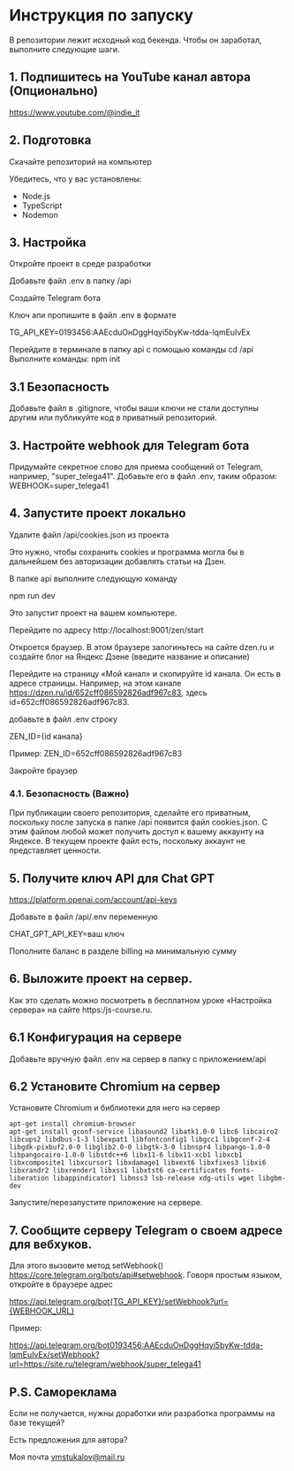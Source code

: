 # Инструкция по запуску

В репозитории лежит исходный код бекенда. Чтобы он заработал, выполните следующие шаги.

## 1. Подпишитесь на YouTube канал автора (Опционально)

https://www.youtube.com/@indie_it

## 2. Подготовка

Скачайте репозиторий на компьютер

Убедитесь, что у вас установлены:
- Node.js
- TypeScript
- Nodemon

## 3. Настройка

Откройте проект в среде разработки

Добавьте файл .env в папку /api

Создайте Telegram бота

Ключ апи пропишите в файл .env в формате

TG_API_KEY=0193456:AAEсduOнDggHqyi5byKw-tdda-lqmEuIvEx

Перейдите в терминале в папку api с помощью команды 
cd /api
Выполните команды:
npm init

## 3.1 Безопасность

Добавьте файл в .gitignore, чтобы ваши ключи не стали доступны другим или публикуйте код в приватный репозиторий.

## 3. Настройте webhook для Telegram бота

Придумайте секретное слово для приема сообщений от Telegram, например, "super_telega41". Добавьте его в файл .env, таким образом:
WEBHOOK=super_telega41

## 4. Запустите проект локально

Удалите файл /api/cookies.json из проекта

Это нужно, чтобы сохранить cookies и программа могла бы в дальнейшем без авторизации добавлять статьи на Дзен.

В папке api выполните следующую команду 

npm run dev

Это запустит проект на вашем компьютере.

Перейдите по адресу http://localhost:9001/zen/start

Откроется браузер. В этом браузере залогиньтесь на сайте dzen.ru и создайте блог на Яндекс Дзене (введите название и описание)

Перейдите на страницу «Мой канал» и скопируйте id канала. Он есть в адресе страницы. Например, на этом канале https://dzen.ru/id/652cff086592826adf967c83, здесь id=652cff086592826adf967c83.

добавьте в файл .env строку

ZEN_ID={id канала}

Пример:
ZEN_ID=652cff086592826adf967c83

Закройте браузер

### 4.1. Безопасность (Важно)

При публикации своего репозитория, сделайте его приватным, поскольку после запуска в папке /api появится файл cookies.json. С этим файлом любой может получить доступ к вашему аккаунту на Яндексе. В текущем проекте файл есть, поскольку аккаунт не представляет ценности.  

## 5. Получите ключ API для Chat GPT

https://platform.openai.com/account/api-keys 

Добавьте в файл /api/.env переменную

CHAT_GPT_API_KEY=ваш ключ

Пополните баланс в разделе billing на минимальную сумму

## 6. Выложите проект на сервер.

Как это сделать можно посмотреть в бесплатном уроке «Настройка сервера» на сайте https:/js-course.ru.

## 6.1 Конфигурация на сервере

Добавьте вручную файл .env на сервер в папку с приложением/api


## 6.2 Установите Chromium на сервер

Установите Chromium и библиотеки для него на сервер

```
apt-get install chromium-browser
apt-get install gconf-service libasound2 libatk1.0-0 libc6 libcairo2 libcups2 libdbus-1-3 libexpat1 libfontconfig1 libgcc1 libgconf-2-4 libgdk-pixbuf2.0-0 libglib2.0-0 libgtk-3-0 libnspr4 libpango-1.0-0 libpangocairo-1.0-0 libstdc++6 libx11-6 libx11-xcb1 libxcb1 libxcomposite1 libxcursor1 libxdamage1 libxext6 libxfixes3 libxi6 libxrandr2 libxrender1 libxss1 libxtst6 ca-certificates fonts-liberation libappindicator1 libnss3 lsb-release xdg-utils wget libgbm-dev
```

Запустите/перезапустите приложение на сервере.

## 7. Сообщите серверу Telegram о своем адресе для вебхуков.

Для этого вызовите метод setWebhook() https://core.telegram.org/bots/api#setwebhook. Говоря простым языком, откройте в браузере адрес 

https://api.telegram.org/bot{TG_API_KEY}/setWebhook?url={WEBHOOK_URL}

Пример:

https://api.telegram.org/bot0193456:AAEсduOнDggHqyi5byKw-tdda-lqmEuIvEx/setWebhook?url=https://site.ru/telegram/webhook/super_telega41

## P.S. Самореклама 

Если не получается, нужны доработки или разработка программы на базе текущей?

Есть предложения для автора?

Моя почта vmstukalov@mail.ru
